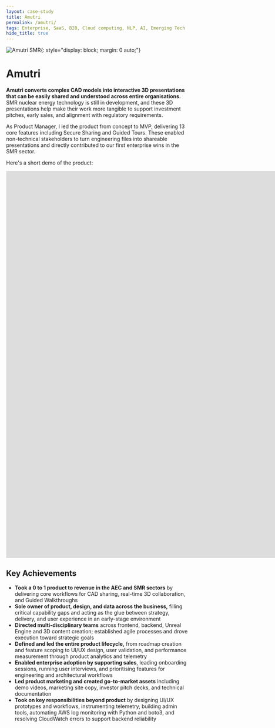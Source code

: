 ```yaml
---
layout: case-study
title: Amutri
permalink: /amutri/
tags: Enterprise, SaaS, B2B, Cloud computing, NLP, AI, Emerging Tech
hide_title: true
---
```


![Amutri SMR]({{site.baseurl}}/images/Amutri_SMR_device.jpg){: style="display: block; margin: 0 auto;"}

# Amutri

**Amutri converts complex CAD models into interactive 3D presentations that can be easily shared and understood across entire organisations.** SMR nuclear energy technology is still in development, and these 3D presentations help make their work more tangible to support investment pitches, early sales, and alignment with regulatory requirements.

As Product Manager, I led the product from concept to MVP, delivering 13 core features including Secure Sharing and Guided Tours. These enabled non-technical stakeholders to turn engineering files into shareable presentations and directly contributed to our first enterprise wins in the SMR sector.

Here's a short demo of the product:

<p><iframe width="1920" height="1054" src="https://www.youtube.com/embed/o2_rseRIEGI" frameborder="0" allowfullscreen></iframe></p>

## Key Achievements

- **Took a 0 to 1 product to revenue in the AEC and SMR sectors** by delivering core workflows for CAD sharing, real-time 3D collaboration, and Guided Walkthroughs
- **Sole owner of product, design, and data across the business,** filling critical capability gaps and acting as the glue between strategy, delivery, and user experience in an early-stage environment
- **Directed multi-disciplinary teams** across frontend, backend, Unreal Engine and 3D content creation; established agile processes and drove execution toward strategic goals
- **Defined and led the entire product lifecycle,** from roadmap creation and feature scoping to UI/UX design, user validation, and performance measurement through product analytics and telemetry
- **Enabled enterprise adoption by supporting sales**, leading onboarding sessions, running user interviews, and prioritising features for engineering and architectural workflows
- **Led product marketing and created go-to-market assets** including demo videos, marketing site copy, investor pitch decks, and technical documentation
- **Took on key responsibilities beyond product** by designing UI/UX prototypes and workflows, instrumenting telemetry, building admin tools, automating AWS log monitoring with Python and boto3, and resolving CloudWatch errors to support backend reliability